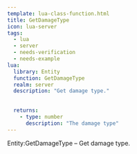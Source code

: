 ```yaml
---
template: lua-class-function.html
title: GetDamageType
icon: lua-server
tags:
  - lua
  - server
  - needs-verification
  - needs-example
lua:
  library: Entity
  function: GetDamageType
  realm: server
  description: "Get damage type."
  
  
  returns:
    - type: number
      description: "The damage type"
---
```


<div class="lua__search__keywords">
Entity:GetDamageType &#x2013; Get damage type.
</div>
